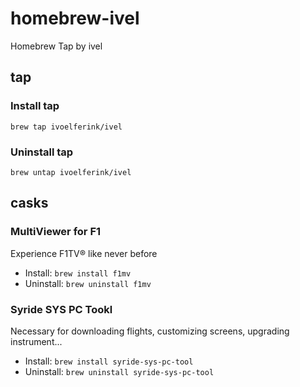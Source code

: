 # homebrew-ivel
Homebrew Tap by ivel

## tap
### Install tap
`brew tap ivoelferink/ivel`

### Uninstall tap
`brew untap ivoelferink/ivel`


## casks
### MultiViewer for F1
Experience F1TV® like never before
- Install: `brew install f1mv`
- Uninstall: `brew uninstall f1mv`

### Syride SYS PC Tookl
Necessary for downloading flights, customizing screens, upgrading instrument...
- Install: `brew install syride-sys-pc-tool`
- Uninstall: `brew uninstall syride-sys-pc-tool`
